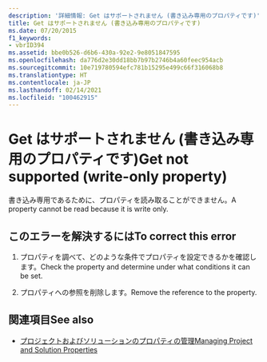 ```yaml
---
description: '詳細情報: Get はサポートされません (書き込み専用のプロパティです)'
title: Get はサポートされません (書き込み専用のプロパティです)
ms.date: 07/20/2015
f1_keywords:
- vbrID394
ms.assetid: bbe0b526-d6b6-430a-92e2-9e8051847595
ms.openlocfilehash: da776d2e30dd18bb7b97b2746b4a60feec954acb
ms.sourcegitcommit: 10e719780594efc781b15295e499c66f316068b8
ms.translationtype: HT
ms.contentlocale: ja-JP
ms.lasthandoff: 02/14/2021
ms.locfileid: "100462915"
---
```

# <a name="get-not-supported-write-only-property"></a><span data-ttu-id="d1a2f-103">Get はサポートされません (書き込み専用のプロパティです)</span><span class="sxs-lookup"><span data-stu-id="d1a2f-103">Get not supported (write-only property)</span></span>

<span data-ttu-id="d1a2f-104">書き込み専用であるために、プロパティを読み取ることができません。</span><span class="sxs-lookup"><span data-stu-id="d1a2f-104">A property cannot be read because it is write only.</span></span>  
  
## <a name="to-correct-this-error"></a><span data-ttu-id="d1a2f-105">このエラーを解決するには</span><span class="sxs-lookup"><span data-stu-id="d1a2f-105">To correct this error</span></span>  
  
1. <span data-ttu-id="d1a2f-106">プロパティを調べて、どのような条件でプロパティを設定できるかを確認します。</span><span class="sxs-lookup"><span data-stu-id="d1a2f-106">Check the property and determine under what conditions it can be set.</span></span>  
  
2. <span data-ttu-id="d1a2f-107">プロパティへの参照を削除します。</span><span class="sxs-lookup"><span data-stu-id="d1a2f-107">Remove the reference to the property.</span></span>  
  
## <a name="see-also"></a><span data-ttu-id="d1a2f-108">関連項目</span><span class="sxs-lookup"><span data-stu-id="d1a2f-108">See also</span></span>

- [<span data-ttu-id="d1a2f-109">プロジェクトおよびソリューションのプロパティの管理</span><span class="sxs-lookup"><span data-stu-id="d1a2f-109">Managing Project and Solution Properties</span></span>](/visualstudio/ide/managing-project-and-solution-properties)
